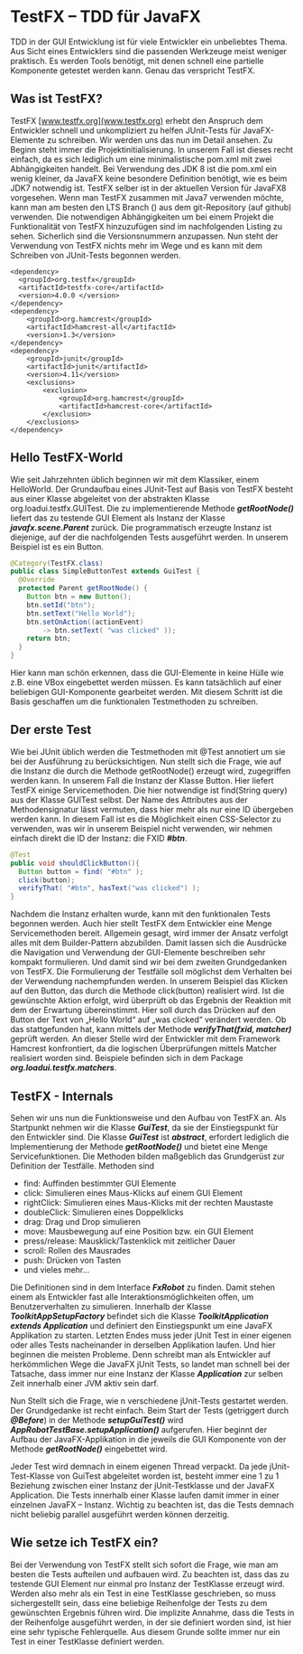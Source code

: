 # TestFX – TDD für JavaFX
TDD in der GUI Entwicklung ist für viele Entwickler ein unbeliebtes Thema. 
Aus Sicht eines Entwicklers sind die passenden Werkzeuge meist weniger 
praktisch. Es werden Tools benötigt, mit denen schnell eine partielle 
Komponente getestet werden kann. Genau das verspricht TestFX.

## Was ist TestFX?
TestFX [www.testfx.org](www.testfx.org) erhebt den Anspruch dem 
Entwickler schnell und unkompliziert zu helfen JUnit-Tests 
für JavaFX-Elemente zu schreiben. Wir werden uns das nun im Detail ansehen. 
Zu Beginn steht immer die Projektinitialisierung. 
In unserem Fall ist dieses recht einfach, da es sich lediglich 
um eine minimalistische pom.xml mit zwei Abhängigkeiten handelt. 
Bei Verwendung des JDK 8 ist die pom.xml ein wenig kleiner, da 
JavaFX keine besondere Definition benötigt, wie es beim JDK7 notwendig ist. 
TestFX selber ist in der aktuellen Version für JavaFX8 vorgesehen. 
Wenn man TestFX zusammen mit Java7 verwenden möchte, kann man am besten 
den LTS Branch () aus dem git-Repository (auf github) verwenden. 
Die notwendigen Abhängigkeiten um bei einem Projekt die Funktionalität 
von TestFX hinzuzufügen sind im nachfolgenden Listing zu sehen. 
Sicherlich sind die Versionsnummern anzupassen. 
Nun steht der Verwendung von TestFX nichts mehr im Wege und es 
kann mit dem Schreiben von JUnit-Tests begonnen werden.
```
<dependency>
  <groupId>org.testfx</groupId>
  <artifactId>testfx-core</artifactId>
  <version>4.0.0 </version>
</dependency>
<dependency>
    <groupId>org.hamcrest</groupId>
    <artifactId>hamcrest-all</artifactId>
    <version>1.3</version>
</dependency>
<dependency>
    <groupId>junit</groupId>
    <artifactId>junit</artifactId>
    <version>4.11</version>
    <exclusions>
        <exclusion>
            <groupId>org.hamcrest</groupId>
            <artifactId>hamcrest-core</artifactId>
        </exclusion>
    </exclusions>
</dependency>
```

## Hello TestFX-World
Wie seit Jahrzehnten üblich beginnen wir mit dem Klassiker, 
einem HelloWorld. Der Grundaufbau eines JUnit-Test auf 
Basis von TestFX besteht aus einer Klasse abgeleitet von 
der abstrakten Klasse org.loadui.testfx.GUITest. Die zu 
implementierende Methode ***getRootNode()*** liefert das 
zu testende GUI Element als Instanz der Klasse ***javafx.scene.Parent*** zurück. 
Die programmatisch erzeugte Instanz ist diejenige, auf der die nachfolgenden 
Tests ausgeführt werden. In unserem Beispiel ist es ein Button.

```java
@Category(TestFX.class)
public class SimpleButtonTest extends GuiTest {
  @Override
  protected Parent getRootNode() {
    Button btn = new Button();
    btn.setId("btn");
    btn.setText("Hello World");
    btn.setOnAction((actionEvent)
        -> btn.setText( "was clicked" ));
    return btn;
  }
}
```

Hier kann man schön erkennen, dass die GUI-Elemente in keine Hülle wie z.B. 
eine VBox eingebettet werden müssen. Es kann tatsächlich auf einer beliebigen 
GUI-Komponente gearbeitet werden. Mit diesem Schritt ist die Basis geschaffen 
um die funktionalen Testmethoden zu schreiben.

## Der erste Test
Wie bei JUnit üblich werden die Testmethoden mit @Test annotiert um sie bei der 
Ausführung zu berücksichtigen. Nun stellt sich die Frage, wie auf die Instanz 
die durch die Methode getRootNode() erzeugt wird, zugegriffen werden kann. 
In unserem Fall die Instanz der Klasse Button. Hier liefert TestFX einige Servicemethoden. 
Die hier notwendige ist find(String query) aus der Klasse GUITest selbst. Der Name des 
Attributes aus der Methodensignatur lässt vermuten, dass hier mehr als nur eine ID übergeben 
werden kann. In diesem Fall ist es die Möglichkeit einen CSS-Selector zu verwenden, was wir 
in unserem Beispiel nicht verwenden, wir nehmen einfach direkt die ID der Instanz: die FXID ***#btn***.

```java
@Test
public void shouldClickButton(){
  Button button = find( "#btn" );
  click(button);
  verifyThat( "#btn", hasText("was clicked") );
}
```

Nachdem die Instanz erhalten wurde, kann mit den funktionalen Tests begonnen werden. 
Auch hier stellt TestFX dem Entwickler eine Menge Servicemethoden bereit. 
Allgemein gesagt, wird immer der Ansatz verfolgt alles mit dem Builder-Pattern 
abzubilden. Damit lassen sich die Ausdrücke die Navigation und Verwendung der 
GUI-Elemente beschreiben sehr kompakt formulieren. Und damit sind wir bei dem zweiten 
Grundgedanken von TestFX. Die Formulierung der Testfälle soll möglichst dem 
Verhalten bei der Verwendung nachempfunden werden. In unserem Beispiel das Klicken auf den 
Button, das durch die Methode click(button) realisiert wird. Ist die gewünschte Aktion 
erfolgt, wird überprüft ob das Ergebnis der Reaktion mit dem der Erwartung übereinstimmt. 
Hier soll durch das Drücken auf den Button der Text von „Hello World“ auf „was clicked“ verändert 
werden. Ob das stattgefunden hat, kann mittels der Methode ***verifyThat(fxid, matcher)*** geprüft 
werden. An dieser Stelle wird der Entwickler mit dem Framework Hamcrest konfrontiert, 
da die logischen Überprüfungen mittels Matcher realisiert worden sind. Beispiele befinden 
sich in dem Package ***org.loadui.testfx.matchers***. 


## TestFX - Internals
Sehen wir uns nun die Funktionsweise und den Aufbau von TestFX an. 
Als Startpunkt nehmen wir die Klasse ***GuiTest***, da sie der Einstiegspunkt für den 
Entwickler sind. Die Klasse ***GuiTest*** ist ***abstract***, erfordert lediglich die 
Implementierung der Methode ***getRootNode()*** und bietet eine Menge Servicefunktionen. 
Die Methoden bilden maßgeblich das Grundgerüst zur Definition der Testfälle. Methoden sind 

* find: Auffinden bestimmter GUI Elemente
* click: Simulieren eines Maus-Klicks auf einem GUI Element
* rightClick: Simulieren eines Maus-Klicks mit der rechten Maustaste
* doubleClick: Simulieren eines Doppelklicks 
* drag: Drag und Drop simulieren
* move: Mausbewegung auf eine Position bzw. ein GUI Element
* press/release: Mausklick/Tastenklick mit zeitlicher Dauer
* scroll: Rollen des Mausrades
* push: Drücken von Tasten
* und vieles mehr…

Die Definitionen sind in dem Interface ***FxRobot*** zu finden. Damit stehen einem als 
Entwickler fast alle Interaktionsmöglichkeiten offen, um Benutzerverhalten zu simulieren. 
Innerhalb der Klasse ***ToolkitAppSetupFactory*** befindet sich die Klasse 
***ToolkitApplication extends Application*** und definiert den Einstiegspunkt um eine JavaFX 
Applikation zu starten. Letzten Endes muss jeder jUnit Test in einer eigenen oder alles 
Tests nacheinander in derselben Applikation laufen. Und hier beginnen die meisten Probleme. 
Denn schreibt man als Entwickler auf herkömmlichen Wege die JavaFX jUnit Tests, 
so landet man schnell bei der Tatsache, dass immer nur eine Instanz der Klasse 
***Application*** zur selben Zeit innerhalb einer JVM aktiv sein darf. 

Nun Stellt sich die Frage, wie n verschiedene jUnit-Tests gestartet werden. 
Der Grundgedanke ist recht einfach. Beim Start der Tests (getriggert durch ***@Before***) in der 
Methode ***setupGuiTest()*** wird ***AppRobotTestBase.setupApplication()*** aufgerufen. 
Hier beginnt der Aufbau der JavaFX-Applikation in die jeweils die GUI Komponente von der 
Methode ***getRootNode()*** eingebettet wird.

Jeder Test wird demnach in einem eigenen Thread verpackt. 
Da jede jUnit-Test-Klasse von GuiTest abgeleitet worden ist, 
besteht immer eine 1 zu 1 Beziehung zwischen einer Instanz der jUnit-Testklasse und der 
JavaFX Application. Die Tests innerhalb einer Klasse laufen damit immer in einer einzelnen 
JavaFX – Instanz. Wichtig zu beachten ist, das die Tests demnach nicht beliebig parallel 
ausgeführt werden können derzeitig.

## Wie setze ich TestFX ein?
Bei der Verwendung von TestFX stellt sich sofort die Frage, wie man am besten die 
Tests aufteilen und aufbauen wird. Zu beachten ist, dass das zu testende GUI Element nur 
einmal pro Instanz der TestKlasse erzeugt wird. Werden also mehr als ein Test in eine 
TestKlasse geschrieben, so muss sichergestellt sein, dass eine beliebige Reihenfolge der 
Tests zu dem gewünschten Ergebnis führen wird. Die implizite Annahme, dass die Tests in der 
Reihenfolge ausgeführt werden, in der sie definiert worden sind, ist hier eine sehr typische 
Fehlerquelle. Aus diesem Grunde sollte immer nur ein Test in einer TestKlasse definiert werden. 
